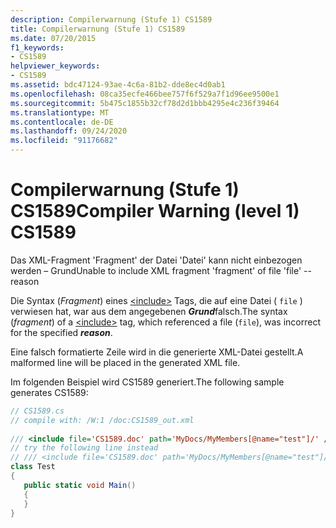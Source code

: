 ```yaml
---
description: Compilerwarnung (Stufe 1) CS1589
title: Compilerwarnung (Stufe 1) CS1589
ms.date: 07/20/2015
f1_keywords:
- CS1589
helpviewer_keywords:
- CS1589
ms.assetid: bdc47124-93ae-4c6a-81b2-dde8ec4d0ab1
ms.openlocfilehash: 08ca35ecfe466bee757f6f529a7f1d96ee9500e1
ms.sourcegitcommit: 5b475c1855b32cf78d2d1bbb4295e4c236f39464
ms.translationtype: MT
ms.contentlocale: de-DE
ms.lasthandoff: 09/24/2020
ms.locfileid: "91176682"
---
```

# <a name="compiler-warning-level-1-cs1589"></a><span data-ttu-id="0f234-103">Compilerwarnung (Stufe 1) CS1589</span><span class="sxs-lookup"><span data-stu-id="0f234-103">Compiler Warning (level 1) CS1589</span></span>

<span data-ttu-id="0f234-104">Das XML-Fragment 'Fragment' der Datei 'Datei' kann nicht einbezogen werden – Grund</span><span class="sxs-lookup"><span data-stu-id="0f234-104">Unable to include XML fragment 'fragment' of file 'file' -- reason</span></span>  
  
 <span data-ttu-id="0f234-105">Die Syntax (*Fragment*) eines [\<include>](../programming-guide/xmldoc/include.md) Tags, die auf eine Datei ( `file` ) verwiesen hat, war aus dem angegebenen ***Grund***falsch.</span><span class="sxs-lookup"><span data-stu-id="0f234-105">The syntax (*fragment*) of a [\<include>](../programming-guide/xmldoc/include.md) tag, which referenced a file (`file`), was incorrect for the specified ***reason***.</span></span>  
  
 <span data-ttu-id="0f234-106">Eine falsch formatierte Zeile wird in die generierte XML-Datei gestellt.</span><span class="sxs-lookup"><span data-stu-id="0f234-106">A malformed line will be placed in the generated XML file.</span></span>  
  
 <span data-ttu-id="0f234-107">Im folgenden Beispiel wird CS1589 generiert.</span><span class="sxs-lookup"><span data-stu-id="0f234-107">The following sample generates CS1589:</span></span>  
  
```csharp  
// CS1589.cs  
// compile with: /W:1 /doc:CS1589_out.xml  
  
/// <include file='CS1589.doc' path='MyDocs/MyMembers[@name="test"]/' />   // CS1589  
// try the following line instead  
// /// <include file='CS1589.doc' path='MyDocs/MyMembers[@name="test"]/*' />  
class Test  
{  
   public static void Main()  
   {  
   }  
}  
```
